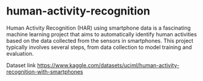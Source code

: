 # human-activity-recognition

Human Activity Recognition (HAR) using smartphone data is a fascinating machine learning project that aims to automatically identify human activities based on the data collected from the sensors in smartphones. This project typically involves several steps, from data collection to model training and evaluation.

Dataset link
https://www.kaggle.com/datasets/uciml/human-activity-recognition-with-smartphones

